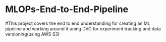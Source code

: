 # MLOPs-End-to-End-Pipeline
#This project covers the end to end understanding for creating an ML pipeline and working around it uning DVC for experiment tracking and data versioning(using AWS S3)